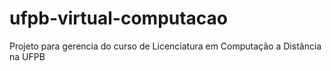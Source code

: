 ufpb-virtual-computacao
=======================

Projeto para gerencia do curso de Licenciatura em Computação a Distância na UFPB
